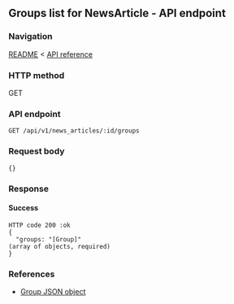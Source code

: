 ## Groups list for NewsArticle - API endpoint

### Navigation
[README](../../../../README.md)
<
[API reference](../../../api_reference.md)

### HTTP method
GET

### API endpoint
`GET /api/v1/news_articles/:id/groups`

### Request body
```
{}
```

### Response
#### Success
```
HTTP code 200 :ok
{
  "groups: "[Group]"                                                            (array of objects, required)
}
```

### References
- [Group JSON object](../../../json_objects/group.md)
